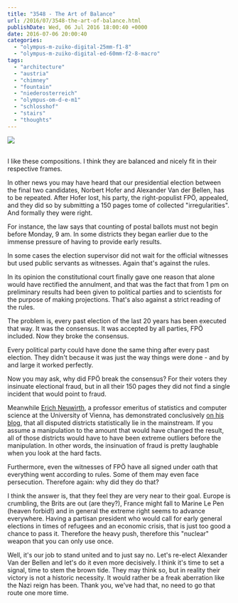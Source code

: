 ```yaml
---
title: "3548 - The Art of Balance"
url: /2016/07/3548-the-art-of-balance.html
publishDate: Wed, 06 Jul 2016 18:00:40 +0000
date: 2016-07-06 20:00:40
categories: 
  - "olympus-m-zuiko-digital-25mm-f1-8"
  - "olympus-m-zuiko-digital-ed-60mm-f2-8-macro"
tags: 
  - "architecture"
  - "austria"
  - "chimney"
  - "fountain"
  - "niederosterreich"
  - "olympus-om-d-e-m1"
  - "schlosshof"
  - "stairs"
  - "thoughts"
---
```

<div class="container">
<div class="center"><a target="_blank" href="https://d25zfm9zpd7gm5.cloudfront.net/1200x1200/2016/20160327_105655_lr.jpg"><img class="webfeedsFeaturedVisual" src="https://d25zfm9zpd7gm5.cloudfront.net/0600x0600/2016/20160327_105655_lr.jpg" /></a></div>
</div>
<br />

I like these compositions. I think they are balanced and nicely fit in their respective frames.

<a target="_blank" href="https://d25zfm9zpd7gm5.cloudfront.net/1200x1200/2016/20160327_105616_lr.jpg"><img style="margin: 0pt 0px 0pt 10px; float: right;" src="https://d25zfm9zpd7gm5.cloudfront.net/0150x0150/2016/20160327_105616_lr.jpg" alt="" border="0" /></a> In other news you may have heard that our presidential election between the final two candidates, Norbert Hofer and Alexander Van der Bellen, has to be repeated. After Hofer lost, his party, the right-populist FPÖ, appealed, and they did so by submitting a 150 pages tome of collected "irregularities". And formally they were right.

<a target="_blank" href="https://d25zfm9zpd7gm5.cloudfront.net/1200x1200/2016/20160327_105508_lr.jpg"><img style="margin: 0pt 10px 0pt 0px; float: left;" src="https://d25zfm9zpd7gm5.cloudfront.net/0150x0150/2016/20160327_105508_lr.jpg" alt="" border="0" /></a> For instance, the law says that counting of postal ballots must not begin before Monday, 9&nbsp;am. In some districts they began earlier due to the immense pressure of having to provide early results.

In some cases the election supervisor did not wait for the official witnesses but used public servants as witnesses. Again that's against the rules.

In its opinion the constitutional court finally gave one reason that alone would have rectified the annulment, and that was the fact that from 1&nbsp;pm on preliminary results had been given to political parties and to scientists for the purpose of making projections. That's also against a strict reading of the rules.

The problem is, every past election of the last 20 years has been executed that way. It was the consensus. It was accepted by all parties, FPÖ included. Now they broke the consensus.

Every political party could have done the same thing after every past election. They didn't because it was just the way things were done - and by and large it worked perfectly.

Now you may ask, why did FPÖ break the consensus? For their voters they insinuate electional fraud, but in all their 150 pages they did not find a single incident that would point to fraud. 

Meanwhile <a href="https://en.wikipedia.org/wiki/Erich_Neuwirth" target="_blank">Erich Neuwirth</a>, a professor emeritus of statistics and computer science at the University of Vienna, has demonstrated conclusively <a href="http://www.wahlanalyse.com/" target="_blank">on his blog</a>, that all disputed districts statistically lie in the mainstream. If you assume a manipulation to the amount that would have changed the result, all of those districts would have to have been extreme outliers before the manipulation. In other words, the insinuation of fraud is pretty laughable when you look at the hard facts.

Furthermore, even the witnesses of FPÖ have all signed under oath that everything went according to rules. Some of them may even face persecution. Therefore again: why did they do that?

I think the answer is, that they feel they are very near to their goal. Europe is crumbling, the Brits are out (are they?), France might fall to Marine Le Pen (heaven forbid!) and in general the extreme right seems to advance everywhere. Having a partisan president who would call for early general elections in times of refugees and an economic crisis, that is just too good a chance to pass it. Therefore the heavy push, therefore this "nuclear" weapon that you can only use once. 

Well, it's our job to stand united and to just say no. Let's re-elect Alexander Van der Bellen and let's do it even more decisively. I think it's time to set a signal, time to stem the brown tide. They may think so, but in reality their victory is not a historic necessity. It would rather be a freak aberration like the Nazi reign has been. Thank you, we've had that, no need to go that route one more time.
